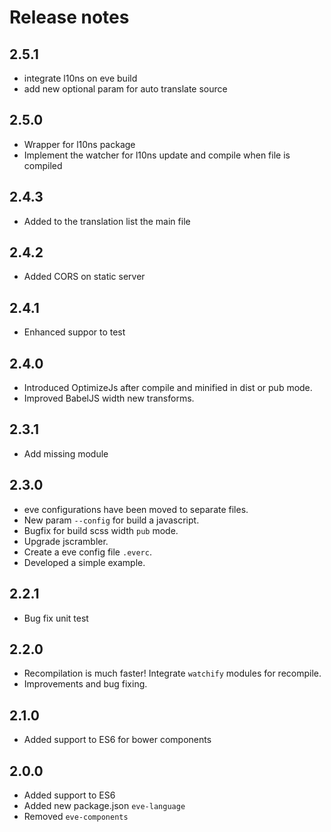# Release notes

## 2.5.1
- integrate l10ns on eve build
- add new optional param for auto translate source

## 2.5.0
- Wrapper for l10ns package
- Implement the watcher for l10ns update and compile when file is compiled

## 2.4.3
- Added to the translation list the main file

## 2.4.2
- Added CORS on static server

## 2.4.1
- Enhanced suppor to test

## 2.4.0
- Introduced OptimizeJs after compile and minified in dist or pub mode.
- Improved BabelJS width new transforms.

## 2.3.1
- Add missing module

## 2.3.0

- eve configurations have been moved to separate files.
- New param `--config` for build a javascript.
- Bugfix for build scss width `pub` mode.
- Upgrade jscrambler.
- Create a eve config file `.everc`.
- Developed a simple example.


## 2.2.1

- Bug fix unit test

## 2.2.0

- Recompilation is much faster! Integrate `watchify` modules for recompile.
- Improvements and bug fixing.

## 2.1.0

- Added support to ES6 for bower components

## 2.0.0

- Added support to ES6
- Added new package.json `eve-language`
- Removed `eve-components`
